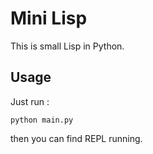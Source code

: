 # Mini Lisp

This is small Lisp in Python.

## Usage

Just run :

```
python main.py
```

then you can find REPL running.